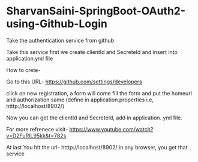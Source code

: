 # SharvanSaini-SpringBoot-OAuth2-using-Github-Login

Take the authentication service from github

Take this service first we create clientId and SecreteId and insert into application.yml file

How to crete-

Go to this URL- https://github.com/settings/developers

click on new registration, a form will come fill the form and put the homeurl and authorization same (define in application.properties i.e, htttp://localhost/8902/)

Now you can get the clientId and SecreteId, add in application. yml file.

For more refrenece visit- https://www.youtube.com/watch?v=D2FuRIL95kk&t=782s

At last You hit the url- htttp://localhost/8902/ in any browser, you get that service

